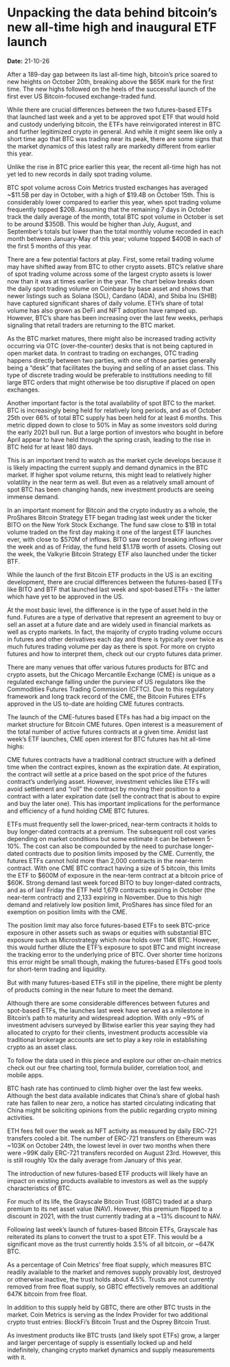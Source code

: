 # Unpacking the data behind bitcoin’s new all-time high and inaugural ETF launch 

**Date:** 21-10-26

After a 189-day gap between its last all-time high, bitcoin’s price soared to new heights on October 20th, breaking above the $65K mark for the first time. The new highs followed on the heels of the successful launch of the first ever US Bitcoin-focused exchange-traded fund.

While there are crucial differences between the two futures-based ETFs that launched last week and a yet to be approved spot ETF that would hold and custody underlying bitcoin, the ETFs have reinvigorated interest in BTC and further legitimized crypto in general. And while it might seem like only a short time ago that BTC was trading near its peak, there are some signs that the market dynamics of this latest rally are markedly different from earlier this year.

Unlike the rise in BTC price earlier this year, the recent all-time high has not yet led to new records in daily spot trading volume.

BTC spot volume across Coin Metrics trusted exchanges has averaged ~$11.5B per day in October, with a high of $19.4B on October 15th. This is considerably lower compared to earlier this year, when spot trading volume frequently topped $20B. Assuming that the remaining 7 days in October track the daily average of the month, total BTC spot volume in October is set to be around $350B. This would be higher than July, August, and September’s totals but lower than the total monthly volume recorded in each month between January-May of this year; volume topped $400B in each of the first 5 months of this year.

There are a few potential factors at play. First, some retail trading volume may have shifted away from BTC to other crypto assets. BTC’s relative share of spot trading volume across some of the largest crypto assets is lower now than it was at times earlier in the year. The chart below breaks down the daily spot trading volume on Coinbase by base asset and shows that newer listings such as Solana (SOL), Cardano (ADA), and Shiba Inu (SHIB) have captured significant shares of daily volume. ETH’s share of total volume has also grown as DeFi and NFT adoption have ramped up. However, BTC’s share has been increasing over the last few weeks, perhaps signaling that retail traders are returning to the BTC market.

As the BTC market matures, there might also be increased trading activity occurring via OTC (over-the-counter) desks that is not being captured in open market data. In contrast to trading on exchanges, OTC trading happens directly between two parties, with one of those parties generally being a “desk” that facilitates the buying and selling of an asset class. This type of discrete trading would be preferable to institutions needing to fill large BTC orders that might otherwise be too disruptive if placed on open exchanges.

Another important factor is the total availability of spot BTC to the market. BTC is increasingly being held for relatively long periods, and as of October 25th over 66% of total BTC supply has been held for at least 6 months. This metric dipped down to close to 50% in May as some investors sold during the early 2021 bull run. But a large portion of investors who bought in before April appear to have held through the spring crash, leading to the rise in BTC held for at least 180 days.

This is an important trend to watch as the market cycle develops because it is likely impacting the current supply and demand dynamics in the BTC market. If higher spot volume returns, this might lead to relatively higher volatility in the near term as well. But even as a relatively small amount of spot BTC has been changing hands, new investment products are seeing immense demand.

In an important moment for Bitcoin and the crypto industry as a whole, the ProShares Bitcoin Strategy ETF began trading last week under the ticker BITO on the New York Stock Exchange. The fund saw close to $1B in total volume traded on the first day making it one of the largest ETF launches ever, with close to $570M of inflows. BITO saw record breaking inflows over the week and as of Friday, the fund held $1.17B worth of assets. Closing out the week, the Valkyrie Bitcoin Strategy ETF also launched under the ticker BTF.

While the launch of the first Bitcoin ETF products in the US is an exciting development, there are crucial differences between the futures-based ETFs like BITO and BTF that launched last week and spot-based ETFs - the latter which have yet to be approved in the US.

At the most basic level, the difference is in the type of asset held in the fund. Futures are a type of derivative that represent an agreement to buy or sell an asset at a future date and are widely used in financial markets as well as crypto markets. In fact, the majority of crypto trading volume occurs in futures and other derivatives each day and there is typically over twice as much futures trading volume per day as there is spot. For more on crypto futures and how to interpret them, check out our crypto futures data primer.

There are many venues that offer various futures products for BTC and crypto assets, but the Chicago Mercantile Exchange (CME) is unique as a regulated exchange falling under the purview of US regulators like the Commodities Futures Trading Commission (CFTC). Due to this regulatory framework and long track record of the CME, the Bitcoin Futures ETFs approved in the US to-date are holding CME futures contracts.

The launch of the CME-futures based ETFs has had a big impact on the market structure for Bitcoin CME futures. Open interest is a measurement of the total number of active futures contracts at a given time. Amidst last week’s ETF launches, CME open interest for BTC futures has hit all-time highs:

CME futures contracts have a traditional contract structure with a defined time when the contract expires, known as the expiration date. At expiration, the contract will settle at a price based on the spot price of the futures contract’s underlying asset. However, investment vehicles like ETFs will avoid settlement and “roll” the contract by moving their position to a contract with a later expiration date (sell the contract that is about to expire and buy the later one). This has important implications for the performance and efficiency of a fund holding CME BTC futures.

ETFs must frequently sell the lower-priced, near-term contracts it holds to buy longer-dated contracts at a premium. The subsequent roll cost varies depending on market conditions but some estimate it can be between 5-10%. The cost can also be compounded by the need to purchase longer-dated contracts due to position limits imposed by the CME. Currently, the futures ETFs cannot hold more than 2,000 contracts in the near-term contract. With one CME BTC contract having a size of 5 bitcoin, this limits the ETF to $600M of exposure in the near-term contract at a bitcoin price of $60K. Strong demand last week forced BITO to buy longer-dated contracts, and as of last Friday the ETF held 1,679 contracts expiring in October (the near-term contract) and 2,133 expiring in November. Due to this high demand and relatively low position limit, ProShares has since filed for an exemption on position limits with the CME.

The position limit may also force futures-based ETFs to seek BTC-price exposure in other assets such as swaps or equities with substantial BTC exposure such as Microstrategy which now holds over 114K BTC. However, this would further dilute the ETF’s exposure to spot BTC and might increase the tracking error to the underlying price of BTC. Over shorter time horizons this error might be small though, making the futures-based ETFs good tools for short-term trading and liquidity.

But with many futures-based ETFs still in the pipeline, there might be plenty of products coming in the near future to meet the demand.

Although there are some considerable differences between futures and spot-based ETFs, the launches last week have served as a milestone in Bitcoin’s path to maturity and widespread adoption. With only ~9% of investment advisers surveyed by Bitwise earlier this year saying they had allocated to crypto for their clients, investment products accessible via traditional brokerage accounts are set to play a key role in establishing crypto as an asset class.

To follow the data used in this piece and explore our other on-chain metrics check out our free charting tool, formula builder, correlation tool, and mobile apps.

BTC hash rate has continued to climb higher over the last few weeks. Although the best data available indicates that China’s share of global hash rate has fallen to near zero, a notice has started circulating indicating that China might be soliciting opinions from the public regarding crypto mining activities.

ETH fees fell over the week as NFT activity as measured by daily ERC-721 transfers cooled a bit. The number of ERC-721 transfers on Ethereum was ~103K on October 24th, the lowest level in over two months when there were ~99K daily ERC-721 transfers recorded on August 23rd. However, this is still roughly 10x the daily average from January of this year.

The introduction of new futures-based ETF products will likely have an impact on existing products available to investors as well as the supply characteristics of BTC.

For much of its life, the Grayscale Bitcoin Trust (GBTC) traded at a sharp premium to its net asset value (NAV). However, this premium flipped to a discount in 2021, with the trust currently trading at a ~13% discount to NAV.

Following last week’s launch of futures-based Bitcoin ETFs, Grayscale has reiterated its plans to convert the trust to a spot ETF. This would be a significant move as the trust currently holds 3.5% of all bitcoin, or ~647K BTC.

As a percentage of Coin Metrics’ free float supply, which measures BTC readily available to the market and removes supply provably lost, destroyed or otherwise inactive, the trust holds about 4.5%. Trusts are not currently removed from free float supply, so GBTC effectively removes an additional 647K bitcoin from free float.

In addition to this supply held by GBTC, there are other BTC trusts in the market. Coin Metrics is serving as the Index Provider for two additional crypto trust entries: BlockFi’s Bitcoin Trust and the Osprey Bitcoin Trust.

As investment products like BTC trusts (and likely spot ETFs) grow, a larger and larger percentage of supply is essentially locked up and held indefinitely, changing crypto market dynamics and supply measurements with it.